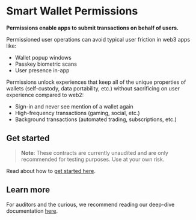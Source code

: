 # Smart Wallet Permissions

**Permissions enable apps to submit transactions on behalf of users.**

Permissioned user operations can avoid typical user friction in web3 apps like:

- Wallet popup windows
- Passkey biometric scans
- User presence in-app

Permissions unlock experiences that keep all of the unique properties of wallets (self-custody, data portability, etc.) without sacrificing on user experience compared to web2:

- Sign-in and never see mention of a wallet again
- High-frequency transactions (gaming, social, etc.)
- Background transactions (automated trading, subscriptions, etc.)

## Get started

> **Note**: These contracts are currently unaudited and are only recommended for testing purposes. Use at your own risk.

Read about how to [get started here](./docs/examples/).

## Learn more

For auditors and the curious, we recommend reading our deep-dive documentation [here](./docs).
